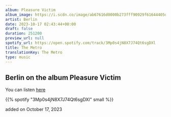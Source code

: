 ```yaml
---
album: Pleasure Victim
album_image: https://i.scdn.co/image/ab67616d0000b273fff90929f61644405d20cb78
artist: Berlin
date: 2023-10-17 02:43:44+00:00
draft: false
duration: 251200
preview_url: null
spotify_url: https://open.spotify.com/track/3Mp0s4jN8X7J74Qt6sgDXl
title: The Metro
translationKey: The Metro
type: music
---
```


## Berlin on the album Pleasure Victim

You can listen [here](https://open.spotify.com/track/3Mp0s4jN8X7J74Qt6sgDXl)

{{% spotify "3Mp0s4jN8X7J74Qt6sgDXl" small %}}

added on October 17, 2023